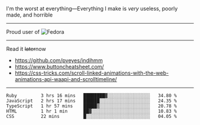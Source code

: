 I'm the worst at everything—Everything I make is *very* useless, poorly made, and horrible

___
Proud user of ![Fedora](https://img.shields.io/badge/-Fedora-blue?style=flat-square&logo=fedora)

___
Read it <s>later</s>now
- https://github.com/pveyes/indihmm
- https://www.buttoncheatsheet.com/
- https://css-tricks.com/scroll-linked-animations-with-the-web-animations-api-waapi-and-scrolltimeline/

___
<!--START_SECTION:waka-->
```text
Ruby         3 hrs 16 mins   ████████▓░░░░░░░░░░░░░░░░   34.80 % 
JavaScript   2 hrs 17 mins   ██████░░░░░░░░░░░░░░░░░░░   24.35 % 
TypeScript   1 hr 57 mins    █████▒░░░░░░░░░░░░░░░░░░░   20.78 % 
HTML         1 hr 1 min      ██▓░░░░░░░░░░░░░░░░░░░░░░   10.83 % 
CSS          22 mins         █░░░░░░░░░░░░░░░░░░░░░░░░   04.05 % 
```
<!--END_SECTION:waka-->
